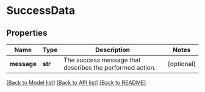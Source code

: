 # SuccessData

## Properties
Name | Type | Description | Notes
------------ | ------------- | ------------- | -------------
**message** | **str** | The success message that describes the performed action. | [optional] 

[[Back to Model list]](../README.md#documentation-for-models) [[Back to API list]](../README.md#documentation-for-api-endpoints) [[Back to README]](../README.md)


